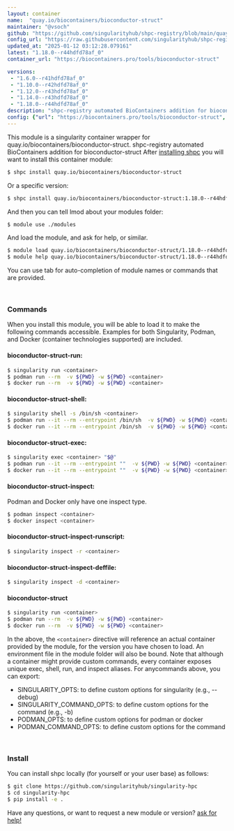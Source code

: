 ```yaml
---
layout: container
name:  "quay.io/biocontainers/bioconductor-struct"
maintainer: "@vsoch"
github: "https://github.com/singularityhub/shpc-registry/blob/main/quay.io/biocontainers/bioconductor-struct/container.yaml"
config_url: "https://raw.githubusercontent.com/singularityhub/shpc-registry/main/quay.io/biocontainers/bioconductor-struct/container.yaml"
updated_at: "2025-01-12 03:12:28.079161"
latest: "1.18.0--r44hdfd78af_0"
container_url: "https://biocontainers.pro/tools/bioconductor-struct"

versions:
 - "1.6.0--r41hdfd78af_0"
 - "1.10.0--r42hdfd78af_0"
 - "1.12.0--r43hdfd78af_0"
 - "1.14.0--r43hdfd78af_0"
 - "1.18.0--r44hdfd78af_0"
description: "shpc-registry automated BioContainers addition for bioconductor-struct"
config: {"url": "https://biocontainers.pro/tools/bioconductor-struct", "maintainer": "@vsoch", "description": "shpc-registry automated BioContainers addition for bioconductor-struct", "latest": {"1.18.0--r44hdfd78af_0": "sha256:abef12d79467af2ef25c675bab099862c5312cfa2b5d785575cca3042bb91579"}, "tags": {"1.6.0--r41hdfd78af_0": "sha256:de8e3aab31205981cd8c7850de019877b91c125d06df500526a245ec511ba868", "1.10.0--r42hdfd78af_0": "sha256:9421eedd8daa68f109bbc5a64f1f92da9753fa8823ba5d31ffacdfef4ff1825e", "1.12.0--r43hdfd78af_0": "sha256:a8a740c4021423408eb1900480e0346dbe2ad708a5d7bbb148d53eb3eeb15a96", "1.14.0--r43hdfd78af_0": "sha256:ed837447b5a80e6142ea406e23466baebb8afd1ddc2cf328be7067357da1da6d", "1.18.0--r44hdfd78af_0": "sha256:abef12d79467af2ef25c675bab099862c5312cfa2b5d785575cca3042bb91579"}, "docker": "quay.io/biocontainers/bioconductor-struct"}
---
```


This module is a singularity container wrapper for quay.io/biocontainers/bioconductor-struct.
shpc-registry automated BioContainers addition for bioconductor-struct
After [installing shpc](#install) you will want to install this container module:


```bash
$ shpc install quay.io/biocontainers/bioconductor-struct
```

Or a specific version:

```bash
$ shpc install quay.io/biocontainers/bioconductor-struct:1.18.0--r44hdfd78af_0
```

And then you can tell lmod about your modules folder:

```bash
$ module use ./modules
```

And load the module, and ask for help, or similar.

```bash
$ module load quay.io/biocontainers/bioconductor-struct/1.18.0--r44hdfd78af_0
$ module help quay.io/biocontainers/bioconductor-struct/1.18.0--r44hdfd78af_0
```

You can use tab for auto-completion of module names or commands that are provided.

<br>

### Commands

When you install this module, you will be able to load it to make the following commands accessible.
Examples for both Singularity, Podman, and Docker (container technologies supported) are included.

#### bioconductor-struct-run:

```bash
$ singularity run <container>
$ podman run --rm  -v ${PWD} -w ${PWD} <container>
$ docker run --rm  -v ${PWD} -w ${PWD} <container>
```

#### bioconductor-struct-shell:

```bash
$ singularity shell -s /bin/sh <container>
$ podman run --it --rm --entrypoint /bin/sh  -v ${PWD} -w ${PWD} <container>
$ docker run --it --rm --entrypoint /bin/sh  -v ${PWD} -w ${PWD} <container>
```

#### bioconductor-struct-exec:

```bash
$ singularity exec <container> "$@"
$ podman run --it --rm --entrypoint ""  -v ${PWD} -w ${PWD} <container> "$@"
$ docker run --it --rm --entrypoint ""  -v ${PWD} -w ${PWD} <container> "$@"
```

#### bioconductor-struct-inspect:

Podman and Docker only have one inspect type.

```bash
$ podman inspect <container>
$ docker inspect <container>
```

#### bioconductor-struct-inspect-runscript:

```bash
$ singularity inspect -r <container>
```

#### bioconductor-struct-inspect-deffile:

```bash
$ singularity inspect -d <container>
```



#### bioconductor-struct

```bash
$ singularity run <container>
$ podman run --rm  -v ${PWD} -w ${PWD} <container>
$ docker run --rm  -v ${PWD} -w ${PWD} <container>
```


In the above, the `<container>` directive will reference an actual container provided
by the module, for the version you have chosen to load. An environment file in the
module folder will also be bound. Note that although a container
might provide custom commands, every container exposes unique exec, shell, run, and
inspect aliases. For anycommands above, you can export:

 - SINGULARITY_OPTS: to define custom options for singularity (e.g., --debug)
 - SINGULARITY_COMMAND_OPTS: to define custom options for the command (e.g., -b)
 - PODMAN_OPTS: to define custom options for podman or docker
 - PODMAN_COMMAND_OPTS: to define custom options for the command

<br>

### Install

You can install shpc locally (for yourself or your user base) as follows:

```bash
$ git clone https://github.com/singularityhub/singularity-hpc
$ cd singularity-hpc
$ pip install -e .
```

Have any questions, or want to request a new module or version? [ask for help!](https://github.com/singularityhub/singularity-hpc/issues)